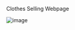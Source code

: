 Clothes Selling Webpage

![image](https://github.com/SWilbert03/For-School/assets/100682535/e8302f3e-6c43-4f96-aafd-57c13a537a54)
